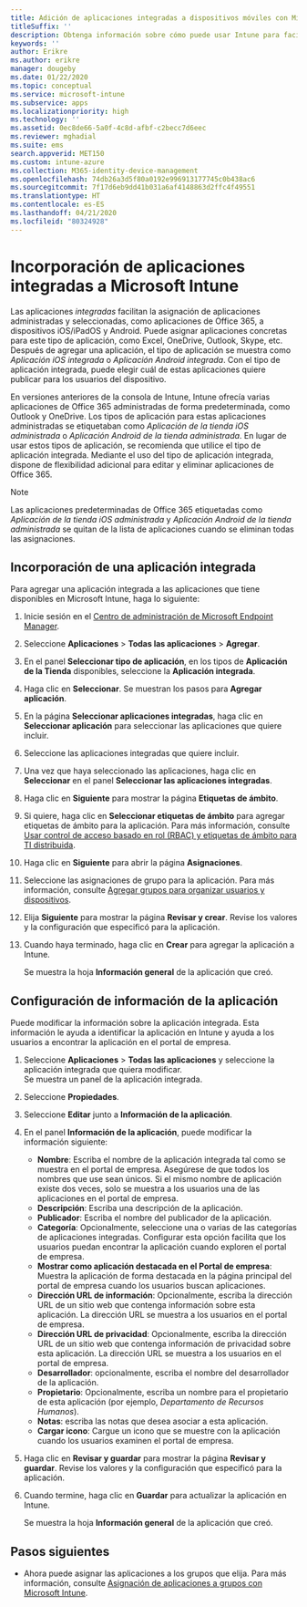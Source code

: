 ```yaml
---
title: Adición de aplicaciones integradas a dispositivos móviles con Microsoft Intune
titleSuffix: ''
description: Obtenga información sobre cómo puede usar Intune para facilitar la instalación de aplicaciones integradas en dispositivos móviles.
keywords: ''
author: Erikre
ms.author: erikre
manager: dougeby
ms.date: 01/22/2020
ms.topic: conceptual
ms.service: microsoft-intune
ms.subservice: apps
ms.localizationpriority: high
ms.technology: ''
ms.assetid: 0ec8de66-5a0f-4c8d-afbf-c2becc7d6eec
ms.reviewer: mghadial
ms.suite: ems
search.appverid: MET150
ms.custom: intune-azure
ms.collection: M365-identity-device-management
ms.openlocfilehash: 74db26a3d5f80a0192e996913177745c0b438ac6
ms.sourcegitcommit: 7f17d6eb9dd41b031a6af4148863d2ffc4f49551
ms.translationtype: HT
ms.contentlocale: es-ES
ms.lasthandoff: 04/21/2020
ms.locfileid: "80324928"
---
```

# <a name="add-built-in-apps-to-microsoft-intune"></a>Incorporación de aplicaciones integradas a Microsoft Intune

Las aplicaciones *integradas* facilitan la asignación de aplicaciones administradas y seleccionadas, como aplicaciones de Office 365, a dispositivos iOS/iPadOS y Android. Puede asignar aplicaciones concretas para este tipo de aplicación, como Excel, OneDrive, Outlook, Skype, etc. Después de agregar una aplicación, el tipo de aplicación se muestra como *Aplicación iOS integrada* o *Aplicación Android integrada*. Con el tipo de aplicación integrada, puede elegir cuál de estas aplicaciones quiere publicar para los usuarios del dispositivo.

En versiones anteriores de la consola de Intune, Intune ofrecía varias aplicaciones de Office 365 administradas de forma predeterminada, como Outlook y OneDrive. Los tipos de aplicación para estas aplicaciones administradas se etiquetaban como *Aplicación de la tienda iOS administrada* o *Aplicación Android de la tienda administrada*. En lugar de usar estos tipos de aplicación, se recomienda que utilice el tipo de aplicación integrada. Mediante el uso del tipo de aplicación integrada, dispone de flexibilidad adicional para editar y eliminar aplicaciones de Office 365.

>[!NOTE]
>Las aplicaciones predeterminadas de Office 365 etiquetadas como *Aplicación de la tienda iOS administrada* y *Aplicación Android de la tienda administrada* se quitan de la lista de aplicaciones cuando se eliminan todas las asignaciones.

## <a name="add-a-built-in-app"></a>Incorporación de una aplicación integrada

Para agregar una aplicación integrada a las aplicaciones que tiene disponibles en Microsoft Intune, haga lo siguiente:
1. Inicie sesión en el [Centro de administración de Microsoft Endpoint Manager](https://go.microsoft.com/fwlink/?linkid=2109431).
2. Seleccione **Aplicaciones** > **Todas las aplicaciones** > **Agregar**.
3. En el panel **Seleccionar tipo de aplicación**, en los tipos de **Aplicación de la Tienda** disponibles, seleccione la **Aplicación integrada**.
4. Haga clic en **Seleccionar**. Se muestran los pasos para **Agregar aplicación**.
5. En la página **Seleccionar aplicaciones integradas**, haga clic en **Seleccionar aplicación** para seleccionar las aplicaciones que quiere incluir.
6. Seleccione las aplicaciones integradas que quiere incluir. 
7. Una vez que haya seleccionado las aplicaciones, haga clic en **Seleccionar** en el panel **Seleccionar las aplicaciones integradas**.
8. Haga clic en **Siguiente** para mostrar la página **Etiquetas de ámbito**.
9. Si quiere, haga clic en **Seleccionar etiquetas de ámbito** para agregar etiquetas de ámbito para la aplicación. Para más información, consulte [Usar control de acceso basado en rol (RBAC) y etiquetas de ámbito para TI distribuida](../fundamentals/scope-tags.md).
10. Haga clic en **Siguiente** para abrir la página **Asignaciones**.
11. Seleccione las asignaciones de grupo para la aplicación. Para más información, consulte [Agregar grupos para organizar usuarios y dispositivos](../fundamentals/groups-add.md). 
12. Elija **Siguiente** para mostrar la página **Revisar y crear**. Revise los valores y la configuración que especificó para la aplicación.
13. Cuando haya terminado, haga clic en **Crear** para agregar la aplicación a Intune.

    Se muestra la hoja **Información general** de la aplicación que creó.

## <a name="configure-app-information"></a>Configuración de información de la aplicación

Puede modificar la información sobre la aplicación integrada. Esta información le ayuda a identificar la aplicación en Intune y ayuda a los usuarios a encontrar la aplicación en el portal de empresa.
1. Seleccione **Aplicaciones** > **Todas las aplicaciones** y seleccione la aplicación integrada que quiera modificar.  
   Se muestra un panel de la aplicación integrada.
2. Seleccione **Propiedades**.
3. Seleccione **Editar** junto a **Información de la aplicación**.
4. En el panel **Información de la aplicación**, puede modificar la información siguiente:
    - **Nombre**: Escriba el nombre de la aplicación integrada tal como se muestra en el portal de empresa. Asegúrese de que todos los nombres que use sean únicos. Si el mismo nombre de aplicación existe dos veces, solo se muestra a los usuarios una de las aplicaciones en el portal de empresa.
    - **Descripción**: Escriba una descripción de la aplicación. 
    - **Publicador**: Escriba el nombre del publicador de la aplicación.
    - **Categoría**: Opcionalmente, seleccione una o varias de las categorías de aplicaciones integradas. Configurar esta opción facilita que los usuarios puedan encontrar la aplicación cuando exploren el portal de empresa.
    - **Mostrar como aplicación destacada en el Portal de empresa**: Muestra la aplicación de forma destacada en la página principal del portal de empresa cuando los usuarios buscan aplicaciones.
    - **Dirección URL de información**: Opcionalmente, escriba la dirección URL de un sitio web que contenga información sobre esta aplicación. La dirección URL se muestra a los usuarios en el portal de empresa.
    - **Dirección URL de privacidad**: Opcionalmente, escriba la dirección URL de un sitio web que contenga información de privacidad sobre esta aplicación. La dirección URL se muestra a los usuarios en el portal de empresa.
    - **Desarrollador**: opcionalmente, escriba el nombre del desarrollador de la aplicación.
    - **Propietario**: Opcionalmente, escriba un nombre para el propietario de esta aplicación (por ejemplo, *Departamento de Recursos Humanos*).
    - **Notas**: escriba las notas que desea asociar a esta aplicación.
    - **Cargar icono**: Cargue un icono que se muestre con la aplicación cuando los usuarios examinen el portal de empresa.
5. Haga clic en **Revisar y guardar** para mostrar la página **Revisar y guardar**. Revise los valores y la configuración que especificó para la aplicación.
13. Cuando termine, haga clic en **Guardar** para actualizar la aplicación en Intune.

    Se muestra la hoja **Información general** de la aplicación que creó.

## <a name="next-steps"></a>Pasos siguientes

- Ahora puede asignar las aplicaciones a los grupos que elija. Para más información, consulte [Asignación de aplicaciones a grupos con Microsoft Intune](apps-deploy.md).
